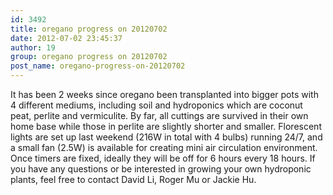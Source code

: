 ```yaml
---
id: 3492
title: oregano progress on 20120702
date: 2012-07-02 23:45:37
author: 19
group: oregano progress on 20120702
post_name: oregano-progress-on-20120702
---
```


It has been 2 weeks since oregano been transplanted into bigger pots with 4 different mediums, including soil and hydroponics which are coconut peat, perlite and vermiculite. By far, all cuttings are survived in their own home base while those in perlite are slightly shorter and smaller. Florescent lights are set up last weekend (216W in total with 4 bulbs) running 24/7, and a small fan (2.5W) is available for creating mini air circulation environment. Once timers are fixed, ideally they will be off for 6 hours every 18 hours. If you have any questions or be interested in growing your own hydroponic plants, feel free to contact David Li, Roger Mu or Jackie Hu.